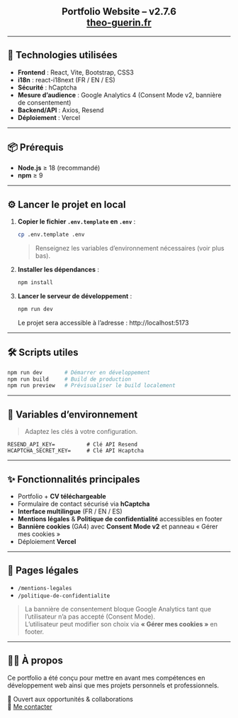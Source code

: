 <h2 align="center">
  Portfolio Website – v2.7.6<br/>
  <a href="https://theo-guerin.fr/" target="_blank">theo-guerin.fr</a>
</h2>

---

## 🚀 Technologies utilisées

- **Frontend** : React, Vite, Bootstrap, CSS3
- **i18n** : react-i18next (FR / EN / ES)
- **Sécurité** : hCaptcha
- **Mesure d’audience** : Google Analytics 4 (Consent Mode v2, bannière de consentement)
- **Backend/API** : Axios, Resend
- **Déploiement** : Vercel

---

## 📦 Prérequis

- **Node.js** ≥ 18 (recommandé)
- **npm** ≥ 9

---

## ⚙️ Lancer le projet en local

1. **Copier le fichier `.env.template` en `.env`** :

   ```bash
   cp .env.template .env
   ```

   > Renseignez les variables d’environnement nécessaires (voir plus bas).

2. **Installer les dépendances** :

   ```bash
   npm install
   ```

3. **Lancer le serveur de développement** :

   ```bash
   npm run dev
   ```

   Le projet sera accessible à l’adresse : http://localhost:5173

---

## 🛠️ Scripts utiles

```bash
npm run dev       # Démarrer en développement
npm run build     # Build de production
npm run preview   # Prévisualiser le build localement
```

---

## 🔐 Variables d’environnement

> Adaptez les clés à votre configuration.

```
RESEND_API_KEY=          # Clé API Resend
HCAPTCHA_SECRET_KEY=     # Clé API Hcaptcha
```

---

## ✨ Fonctionnalités principales

- Portfolio + **CV téléchargeable**
- Formulaire de contact sécurisé via **hCaptcha**
- **Interface multilingue** (FR / EN / ES)
- **Mentions légales** & **Politique de confidentialité** accessibles en footer
- **Bannière cookies** (GA4) avec **Consent Mode v2** et panneau « Gérer mes cookies »
- Déploiement **Vercel**

---

## 🧭 Pages légales

- `/mentions-legales`
- `/politique-de-confidentialite`

> La bannière de consentement bloque Google Analytics tant que l’utilisateur n’a pas accepté (Consent Mode).  
> L’utilisateur peut modifier son choix via **« Gérer mes cookies »** en footer.

---

## 👨‍💻 À propos

Ce portfolio a été conçu pour mettre en avant mes compétences en développement web ainsi que mes projets personnels et professionnels.

💬 Ouvert aux opportunités & collaborations  
📧 [Me contacter](mailto:theo-guerin35000@gmail.com)
